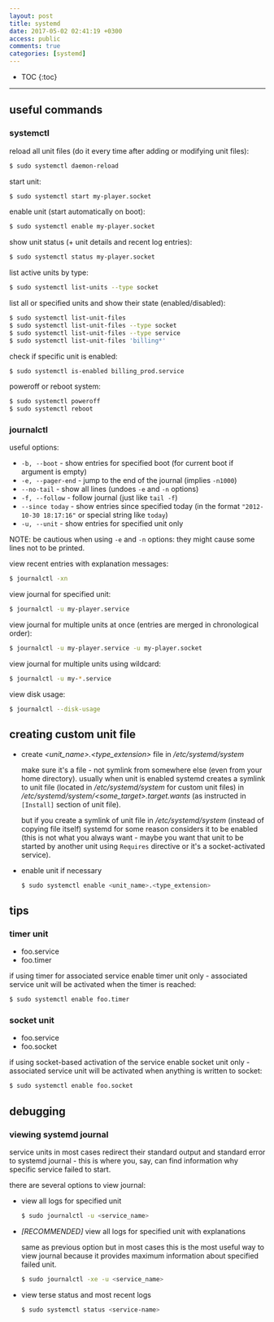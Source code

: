 ```yaml
---
layout: post
title: systemd
date: 2017-05-02 02:41:19 +0300
access: public
comments: true
categories: [systemd]
---
```


<!-- more -->

* TOC
{:toc}
<hr>

useful commands
---------------

### systemctl

reload all unit files (do it every time after adding or modifying unit files):

```sh
$ sudo systemctl daemon-reload
```

start unit:

```sh
$ sudo systemctl start my-player.socket
```

enable unit (start automatically on boot):

```sh
$ sudo systemctl enable my-player.socket
```

show unit status (+ unit details and recent log entries):

```sh
$ sudo systemctl status my-player.socket
```

list active units by type:

```sh
$ sudo systemctl list-units --type socket
```

list all or specified units and show their state (enabled/disabled):

```sh
$ sudo systemctl list-unit-files
$ sudo systemctl list-unit-files --type socket
$ sudo systemctl list-unit-files --type service
$ sudo systemctl list-unit-files 'billing*'
```

check if specific unit is enabled:

```sh
$ sudo systemctl is-enabled billing_prod.service
```

poweroff or reboot system:

```sh
$ sudo systemctl poweroff
$ sudo systemctl reboot
```

### journalctl

useful options:

- `-b, --boot` - show entries for specified boot
  (for current boot if argument is empty)
- `-e, --pager-end` - jump to the end of the journal
  (implies `-n1000`)
- `--no-tail` - show all lines
  (undoes `-e` and `-n` options)
- `-f, --follow` - follow journal (just like `tail -f`)
- `--since today` - show entries since specified today
  (in the format `"2012-10-30 18:17:16"` or special string like `today`)
- `-u, --unit` - show entries for specified unit only

NOTE: be cautious when using `-e` and `-n` options:
      they might cause some lines not to be printed.

view recent entries with explanation messages:

```sh
$ journalctl -xn
```

view journal for specified unit:

```sh
$ journalctl -u my-player.service
```

view journal for multiple units at once
(entries are merged in chronological order):

```sh
$ journalctl -u my-player.service -u my-player.socket
```

view journal for multiple units using wildcard:

```sh
$ journalctl -u my-*.service
```

view disk usage:

```sh
$ journalctl --disk-usage
```

creating custom unit file
-------------------------

- create _\<unit_name\>.\<type_extension\>_ file in _/etc/systemd/system_

  make sure it's a file - not symlink from somewhere else (even from your
  home directory). usually when unit is enabled systemd creates a symlink
  to unit file (located in _/etc/systemd/system_ for custom unit files)
  in _/etc/systemd/system/\<some_target\>.target.wants_ (as instructed in
  `[Install]` section of unit file).

  but if you create a symlink of unit file in _/etc/systemd/system_
  (instead of copying file itself) systemd for some reason considers
  it to be enabled (this is not what you always want - maybe you want
  that unit to be started by another unit using `Requires` directive
  or it's a socket-activated service).

- enable unit if necessary

  ```sh
  $ sudo systemctl enable <unit_name>.<type_extension>
  ```

tips
----

### timer unit

- foo.service
- foo.timer

if using timer for associated service enable timer unit only -
associated service unit will be activated when the timer is reached:

```sh
$ sudo systemctl enable foo.timer
```

### socket unit

- foo.service
- foo.socket

if using socket-based activation of the service enable socket unit only -
associated service unit will be activated when anything is written to socket:

```sh
$ sudo systemctl enable foo.socket
```

debugging
---------

### viewing systemd journal

service units in most cases redirect their standard output and standard
error to systemd journal - this is where you, say, can find information
why specific service failed to start.

there are several options to view journal:

- view all logs for specified unit

  ```sh
  $ sudo journalctl -u <service_name>
  ```

- *[RECOMMENDED]* view all logs for specified unit with explanations

  same as previous option but in most cases this is the most useful
  way to view journal because it provides maximum information about
  specified failed unit.

  ```sh
  $ sudo journalctl -xe -u <service_name>
  ```

- view terse status and most recent logs

  ```sh
  $ sudo systemctl status <service-name>
  ```
